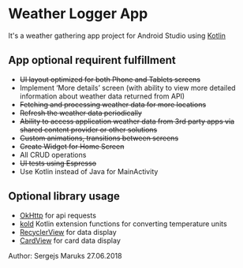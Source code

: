 Weather Logger App
===================================================

It's a weather gathering app project for Android Studio using [Kotlin](https://github.com/JetBrains/kotlin) 

## App optional requirent fulfillment

- ~~UI layout optimized for both Phone and Tablets screens~~
- Implement ‘More details’ screen (with ability to view more detailed information about weather data returned from API)
- ~~Fetching and processing weather data for more locations~~
- ~~Refresh the weather data periodically~~
- ~~Ability to access application weather data from 3rd party apps via shared content provider or other solutions~~
- ~~Custom animations, transitions between screens~~
- ~~Create Widget for Home Screen~~
- All CRUD operations
- ~~UI tests using Espresso~~
- Use Kotlin instead of Java for MainActivity

## Optional library usage

- [OkHttp]( http://square.github.io/okhttp/) for api requests
- [kold]( https://github.com/aednlaxer/kold) Kotlin extension functions for converting temperature units
- [RecyclerView]( https://developer.android.com/guide/topics/ui/layout/recyclerview) for data display
- [CardView]( https://material.io/design/components/cards.html ) for card data display



Author: Sergejs Maruks 
        27.06.2018

